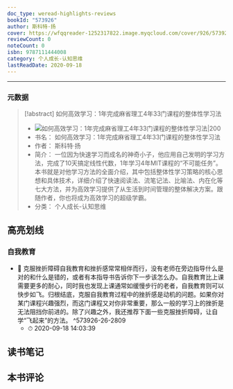 ```yaml
---
doc_type: weread-highlights-reviews
bookId: "573926"
author: 斯科特·扬
cover: https://wfqqreader-1252317822.image.myqcloud.com/cover/926/573926/t7_573926.jpg
reviewCount: 0
noteCount: 0
isbn: 9787111444008
category: 个人成长-认知思维
lastReadDate: 2020-09-18
---
```


---
### 元数据
> [!abstract] 如何高效学习：1年完成麻省理工4年33门课程的整体性学习法
> - ![ 如何高效学习：1年完成麻省理工4年33门课程的整体性学习法|200](https://wfqqreader-1252317822.image.myqcloud.com/cover/926/573926/t7_573926.jpg)
> - 书名： 如何高效学习：1年完成麻省理工4年33门课程的整体性学习法
> - 作者： 斯科特·扬
> - 简介： 一位因为快速学习而成名的神奇小子，他应用自己发明的学习方法，完成了10天搞定线性代数，1年学习4年MIT课程的“不可能任务”。本书就是对他学习方法的全面介绍，其中包括整体性学习策略的核心思想和具体技术，详细介绍了快速阅读法、流笔记法、比喻法、内在化等七大方法，并为高效学习提供了从生活到时间管理的整体解决方案。跟随作者，你也将成为高效学习的超级学霸。
> - 分类： 个人成长-认知思维
## 高亮划线

### 自我教育


- 📌 克服挫折障碍自我教育和挫折感常常相伴而行，没有老师在旁边指导什么是对的和什么是错的，或者有本指导书告诉你下一步该怎么办。自我教育比上课需要更多的耐心，同时我也发现上课通常如缓慢步行的老者，自我教育则可以快步如飞。归根结底，克服自我教育过程中的挫折感是动机的问题。如果你对某门课程兴趣强烈，而这门课程又对你非常重要，那么一般的学习上的挫折是无法阻挡你前进的。除了兴趣之外，我还推荐下面一些克服挫折障碍，让自学“飞起来”的方法。  ^573926-26-2809
    - ⏱ 2020-09-18 14:03:39 
## 读书笔记

## 本书评论

